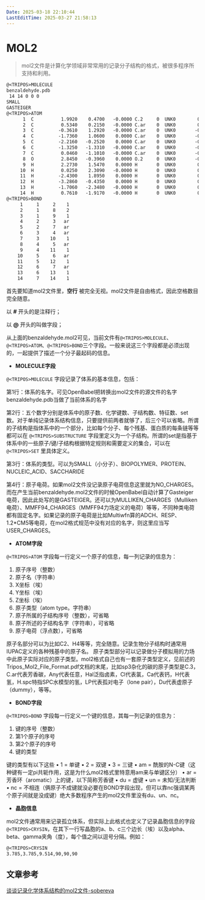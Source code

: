 ```yaml
---
Date: 2025-03-18 22:10:44
LastEditTime: 2025-03-27 21:58:13
---
```

# MOL2

> mol2文件是计算化学领域非常常用的记录分子结构的格式，被很多程序所支持和利用。

```txt [benzaldehyde.mol2]
@<TRIPOS>MOLECULE
benzaldehyde.pdb
 14 14 0 0 0
SMALL
GASTEIGER
@<TRIPOS>ATOM
      1  C          1.9920    0.4700   -0.0000 C.2     0  UNK0        0.1502
      2  C          0.5340    0.2150   -0.0000 C.ar    0  UNK0        0.0142
      3  C         -0.3610    1.2920   -0.0000 C.ar    0  UNK0       -0.0515
      4  C         -1.7360    1.0600    0.0000 C.ar    0  UNK0       -0.0611
      5  C         -2.2160   -0.2520    0.0000 C.ar    0  UNK0       -0.0617
      6  C         -1.3250   -1.3310   -0.0000 C.ar    0  UNK0       -0.0611
      7  C          0.0460   -1.1010   -0.0000 C.ar    0  UNK0       -0.0515
      8  O          2.8450   -0.3960    0.0000 O.2     0  UNK0       -0.2957
      9  H          2.2730    1.5470    0.0000 H       0  UNK0        0.1081
     10  H          0.0250    2.3090   -0.0000 H       0  UNK0        0.0624
     11  H         -2.4300    1.8950    0.0000 H       0  UNK0        0.0618
     12  H         -3.2860   -0.4350    0.0000 H       0  UNK0        0.0618
     13  H         -1.7060   -2.3480   -0.0000 H       0  UNK0        0.0618
     14  H          0.7610   -1.9170   -0.0000 H       0  UNK0        0.0624
@<TRIPOS>BOND
     1     1     2    1
     2     1     8    2
     3     1     9    1
     4     2     3   ar
     5     2     7   ar
     6     3     4   ar
     7     3    10    1
     8     4     5   ar
     9     4    11    1
    10     5     6   ar
    11     5    12    1
    12     6     7   ar
    13     6    13    1
    14     7    14    1
```

首先要知道mol2文件里，<b>空行</b> 被完全无视。mol2文件是自由格式，因此空格数目完全随意。

以 <b>#</b> 开头的是注释行；

以 <b>@</b>  开头的叫做字段；

从上面的benzaldehyde.mol2可见，当前文件有`@<TRIPOS>MOLECULE`、`@<TRIPOS>ATOM`、`@<TRIPOS>BOND`三个字段。一般来说这三个字段都是必须出现的，一起提供了描述一个分子最起码的信息。

- <b>MOLECULE字段</b>

`@<TRIPOS>MOLECULE` 字段记录了体系的基本信息，包括：

第1行：体系的名字。可见OpenBabel把转换出mol2文件的源文件的名字benzaldehyde.pdb当做了当前体系的名字

第2行：五个数字分别是体系中的原子数、化学键数、子结构数、特征数、set数。对于单纯记录体系结构信息，只要提供前两者就够了，后三个可以省略。所谓的子结构是指体系中的一个部分，比如每个分子、每个残基、蛋白质的每条链等等都可以在 `@<TRIPOS>SUBSTRUCTURE` 字段里定义为一个子结构。所谓的set是指基于体系中的一些原子/键/子结构根据特定规则和需要定义的集合，可以在 `@<TRIPOS>SET` 里具体定义。

第3行：体系的类型。可以为SMALL（小分子）、BIOPOLYMER、PROTEIN、NUCLEIC_ACID、SACCHARIDE

第4行：原子电荷。如果mol2文件没记录原子电荷信息这里就为NO_CHARGES。而在产生当前benzaldehyde.mol2文件的时候OpenBabel自动计算了Gasteiger电荷，因此此处写的是GASTEIGER。还可以为MULLIKEN_CHARGES（Mulliken电荷）、MMFF94_CHARGES（MMFF94力场定义的电荷）等等，不同种类电荷都有固定名字。如果记录的原子电荷是比如Multiwfn算的ADCH、RESP、1.2*CM5等电荷，在mol2格式规范中没有对应的名字，则这里应当写USER_CHARGES。

- <b>ATOM字段</b>

`@<TRIPOS>ATOM` 字段每一行定义一个原子的信息，每一列记录的信息为：

1. 原子序号（整数）
2. 原子名（字符串）
3. X坐标（埃）
4. Y坐标（埃）
5. Z坐标（埃）
6. 原子类型（atom type。字符串）
7. 原子所属的子结构序号（整数），可省略
8. 原子所述的子结构名字（字符串），可省略
9. 原子电荷（浮点数），可省略

原子名部分可以为比如C2、H4等等，完全随意。记录生物分子结构时通常用IUPAC定义的各种残基中的原子名。
原子类型部分可以记录做分子模拟用的力场中此原子实际对应的原子类型。mol2格式自己也有一套原子类型定义，见前述的Tripos_Mol2_File_Format.pdf文档的末尾，比如sp3杂化的碳的原子类型是C.3，C.ar代表芳香碳，Any代表任意，Hal泛指卤素，Cl代表氯，Ca代表钙，H代表氢，H.spc特指SPC水模型的氢，LP代表孤对电子（lone pair），Du代表虚原子（dummy），等等。

- <b>BOND字段</b>

`@<TRIPOS>BOND` 字段每一行定义一个键的信息，其每一列记录的信息为：

1. 键的序号（整数）
2. 第1个原子的序号
3. 第2个原子的序号
4. 键的类型

键的类型有以下这些
• 1 = 单键
• 2 = 双键
• 3 = 三键
• am = 酰胺的N-C键（这种键有一定pi共轭作用，这是为什么mol2格式里特意用am来与单键区分）
• ar = 芳香环（aromatic）上的键，以下简称芳香键
• du = 虚键
• un = 未知/无法判断
• nc = 不相连（俩原子不成键就没必要在BOND字段出现，但可以靠nc强调某两个原子间就是没成键）绝大多数程序产生的mol2文件里没有du、un、nc。

- <b>晶胞信息</b>

mol2文件通常用来记录孤立体系，但实际上此格式也定义了记录晶胞信息的字段 `@<TRIPOS>CRYSIN`，在其下一行写晶胞的a、b、c三个边长（埃）以及alpha、beta、gamma夹角（度），每个值之间以逗号分隔。例如：
```txt
@<TRIPOS>CRYSIN
3.785,3.785,9.514,90,90,90
```

## 文章参考

[谈谈记录化学体系结构的mol2文件-sobereva](http://sobereva.com/655)
